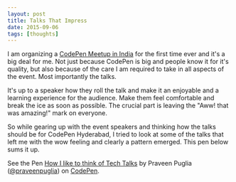 ```yaml
---
layout: post
title: Talks That Impress
date: 2015-09-06
tags: [thoughts]
---
```


I am organizing a [CodePen Meetup in India](http://nvite.co/e114) for the first time ever and it's a big deal for me. Not just because CodePen is big and people know it for it's quality, but also because of the care I am required to take in all aspects of the event. Most importantly the talks.

It's up to a speaker how they roll the talk and make it an enjoyable and a learning experience for the audience. Make them feel comfortable and break the ice as soon as possible. The crucial part is leaving the "Aww! that was amazing!" mark on everyone.

So while gearing up with the event speakers and thinking how the talks should be for CodePen Hyderabad, I tried to look at some of the talks that left me with the wow feeling and clearly a pattern emerged. This pen below sums it up.

<p data-height="400" data-theme-id="4977" data-slug-hash="ZbYZgW" data-default-tab="result" data-user="praveenpuglia" class='codepen'>See the Pen <a href='http://codepen.io/praveenpuglia/pen/ZbYZgW/'>How I like to think of Tech Talks</a> by Praveen Puglia (<a href='http://codepen.io/praveenpuglia'>@praveenpuglia</a>) on <a href='http://codepen.io'>CodePen</a>.</p>
<script async src="//assets.codepen.io/assets/embed/ei.js"></script>
